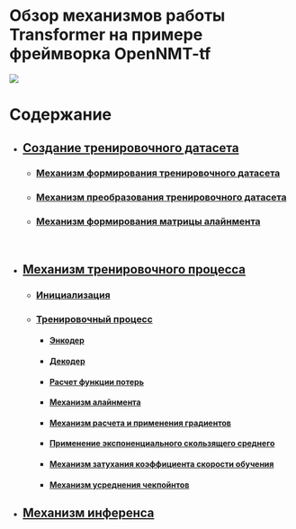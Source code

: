 # Обзор механизмов работы Transformer на примере фреймворка OpenNMT-tf

![](https://lena-voita.github.io/resources/lectures/seq2seq/transformer/model-min.png)

# Содержание

- ## [Создание тренировочного датасета](https://github.com/dmt-zh/Deep-Learning-Transformers/tree/main/dataset)
  - ### [Механизм формирования тренировочного датасета](https://github.com/dmt-zh/Deep-Learning-Transformers/tree/main/dataset#механизм-формирования-тренировочного-датасета)
  - ### [Механизм преобразования тренировочного датасета](https://github.com/dmt-zh/Deep-Learning-Transformers/tree/main/dataset#механизм-преобразования-тренировочного-датасета)
  - ### [Механизм формирования матрицы алайнмента](https://github.com/dmt-zh/Deep-Learning-Transformers/tree/main/dataset#механизм-формирования-матрицы-алайнмента)

<br>

- ## [Механизм тренировочного процесса](https://github.com/dmt-zh/Transformers-Full-Review/blob/main/training/README.md)
  - ### [Инициализация](https://github.com/dmt-zh/Transformers-Full-Review/blob/main/training/README.md#инициализация)
  - ### [Тренировочный процесс](https://github.com/dmt-zh/Transformers-Full-Review/blob/main/training/README.md#тренировочный-процесс)
     - #### [Энкодер](https://github.com/dmt-zh/Transformers-Full-Review/blob/main/training/README.md#в-энкодере-векторное-представлнение-токенов-source-языка)
     - #### [Декодер](https://github.com/dmt-zh/Transformers-Full-Review/blob/main/training/README.md#в-декодере-векторное-представлнение-токенов-target-языка)
     - #### [Расчет функции потерь](https://github.com/dmt-zh/Transformers-Full-Review/blob/main/training/README.md#рассчет-функции-потерь)
     - #### [Механизм алайнмента](https://github.com/dmt-zh/Transformers-Full-Review/blob/main/training/README.md#механизм-алайнмента)
     - #### [Механизм расчета и применения градиентов](https://github.com/dmt-zh/Transformers-Full-Review/blob/main/training/README.md#механизм-расчета-и-применения-градиентов)
     - #### [Применение экспоненциального скользящего среднего](https://github.com/dmt-zh/Transformers-Full-Review/blob/main/training/README.md#применение-экспоненциального-скользящего-среднего)
     - #### [Механизм затухания коэффициента скорости обучения](https://github.com/dmt-zh/Transformers-Full-Review/blob/main/training/README.md#meханизм-затухания-коэффициента-скорости-обучения)
     - #### [Механизм усреднения чекпойнтов](https://github.com/dmt-zh/Transformers-Full-Review/blob/main/training/README.md#meханизм-усреднения-чекпойнтов)

- ## [Механизм инференса](https://github.com/dmt-zh/Transformers-Full-Review/tree/main/inference#инференс-модели-с-помощью-фреймворка-opennmt-tf)
